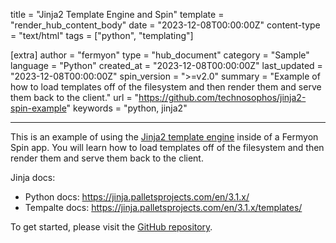 title = "Jinja2 Template Engine and Spin"
template = "render_hub_content_body"
date = "2023-12-08T00:00:00Z"
content-type = "text/html"
tags = ["python", "templating"]

[extra]
author = "fermyon"
type = "hub_document"
category = "Sample"
language = "Python"
created_at = "2023-12-08T00:00:00Z"
last_updated = "2023-12-08T00:00:00Z"
spin_version = ">=v2.0"
summary =  "Example of how to load templates off of the filesystem and then render them and serve them back to the client."
url = "https://github.com/technosophos/jinja2-spin-example"
keywords = "python, jinja2"

---

This is an example of using the [Jinja2 template engine](https://jinja.palletsprojects.com/en/3.1.x/) inside of a Fermyon Spin app. You will learn how to load templates off of the filesystem and then render them and serve them back to the client.

Jinja docs:
* Python docs: https://jinja.palletsprojects.com/en/3.1.x/
* Tempalte docs: https://jinja.palletsprojects.com/en/3.1.x/templates/

To get started, please visit the [GitHub repository](https://github.com/technosophos/jinja2-spin-example). 
